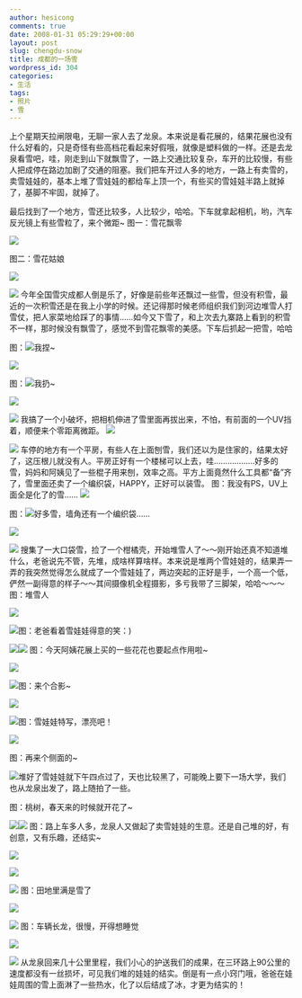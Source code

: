 ```yaml
---
author: hesicong
comments: true
date: 2008-01-31 05:29:29+00:00
layout: post
slug: chengdu-snow
title: 成都的一场雪
wordpress_id: 304
categories:
- 生活
tags:
- 照片
- 雪
---
```


上个星期天拉闸限电，无聊一家人去了龙泉。本来说是看花展的，结果花展也没有什么好看的，只是奇怪有些高档花看起来好假哦，就像是塑料做的一样。还是去龙泉看雪吧，哇，刚走到山下就飘雪了，一路上交通比较复杂，车开的比较慢，有些人把成停在路边加剧了交通的阻塞。我们把车开过人多的地方，一路上有卖雪的，卖雪娃娃的，基本上堆了雪娃娃的都给车上顶一个，有些买的雪娃娃半路上就掉了，基脚不牢固，就掉了。

最后找到了一个地方，雪还比较多，人比较少，哈哈。下车就拿起相机，哟，汽车反光镜上有些雪粒了，来个微距~
图一：雪花飘零

[](/images/2008-1-31/IMG_0144.JPG)![](/images/2008-1-31/image/thumb/IMG_0144.JPG)

图二：雪花姑娘

[](/images/2008-1-31/1.jpg)![](/images/2008-1-31/image/thumb/1.jpg)

![](/images/2008-1-31/%CE%B4%B1%EA%CC%E2-1.jpg)
今年全国雪灾成都人倒是乐了，好像是前些年还飘过一些雪，但没有积雪，最近的一次积雪还是在我上小学的时候。还记得那时候老师组织我们到河边堆雪人打雪仗，把人家菜地给踩了的事情……如今又下雪了，和上次去九寨路上看到的积雪不一样，那时候没有飘雪了，感觉不到雪花飘零的美感。下车后抓起一把雪，哈哈

图：![](/images/2008-1-31/IMG_0148.JPG)我捏~

[](/images/2008-1-31/IMG_0148.jpg)![](/images/2008-1-31/image/thumb/IMG_0148.jpg)

图：![](/images/2008-1-31/IMG_0149.JPG)我扔~

[](/images/2008-1-31/IMG_0150.JPG)![](/images/2008-1-31/image/thumb/IMG_0150.JPG)

![](/images/2008-1-31/IMG_0150.jpg)
我搞了一个小破坏，把相机伸进了雪里面再拔出来，不怕，有前面的一个UV挡着，顺便来个零距离微距。
[](/images/2008-1-31/IMG_0154.JPG)![](/images/2008-1-31/image/thumb/IMG_0154.JPG)

![](/images/2008-1-31/IMG_0154.jpg)
车停的地方有一个平房，有些人在上面刨雪，我们还以为是住家的，结果太好了，这压根儿就没有人。平房正好有一个楼梯可以上去，哇………………好多的雪，妈妈和阿姨见了一些棍子用来刨，效率之高。平方上面竟然什么工具都“备”齐了，雪里面还卖了一个编织袋，HAPPY，正好可以装雪。
图：我没有PS，UV上面全是化了的雪……
[](/images/2008-1-31/IMG_0158.JPG)![](/images/2008-1-31/image/thumb/IMG_0158.JPG)

图：![](/images/2008-1-31/IMG_0158.jpg)好多雪，墙角还有一个编织袋……

[](/images/2008-1-31/IMG_0159.JPG)![](/images/2008-1-31/image/thumb/IMG_0159.JPG)

![](/images/2008-1-31/IMG_0159.jpg)
搜集了一大口袋雪，捡了一个柑橘壳，开始堆雪人了～～刚开始还真不知道堆什么，老爸说先不管，先堆，成啥样算啥样。本来说是堆两个雪娃娃的，结果弄一弄的我突然觉得怎么就成了一个雪娃娃了，两边突起的正好是手，一个高一个低，俨然一副得意的样子～～其间摄像机全程摄影，多亏我带了三脚架，哈哈～～～
图：堆雪人

[](/images/2008-1-31/IMG_0164.JPG)![](/images/2008-1-31/image/thumb/IMG_0164.JPG)

![](/images/2008-1-31/IMG_0164.jpg)图：老爸看着雪娃娃得意的笑：)

[](/images/2008-1-31/IMG_0173.JPG)![](/images/2008-1-31/image/thumb/IMG_0173.JPG)![](/images/2008-1-31/IMG_0173.jpg)
图：今天阿姨花展上买的一些花花也要起点作用啦~

[](/images/2008-1-31/IMG_0178.JPG)![](/images/2008-1-31/image/thumb/IMG_0178.JPG)

![](/images/2008-1-31/IMG_0178.jpg)图：来个合影~

[](/images/2008-1-31/IMG_0182.JPG)![](/images/2008-1-31/image/thumb/IMG_0182.JPG)

![](/images/2008-1-31/IMG_0182.jpg)图：雪娃娃特写，漂亮吧！

[](/images/2008-1-31/IMG_0185.jpg)![](/images/2008-1-31/image/thumb/IMG_0185.jpg)

图：再来个侧面的~

![](/images/2008-1-31/IMG_0186.jpg)堆好了雪娃娃就下午四点过了，天也比较黑了，可能晚上要下一场大学，我们也从龙泉出发了，路上随拍了一些。

图：桃树，春天来的时候就开花了~

[](/images/2008-1-31/IMG_0189.JPG)![](/images/2008-1-31/image/thumb/IMG_0189.JPG)![](/images/2008-1-31/IMG_0190.jpg)
图：路上车多人多，龙泉人又做起了卖雪娃娃的生意。还是自己堆的好，有创意，又有乐趣，还结实~

[](/images/2008-1-31/IMG_0211.JPG)![](/images/2008-1-31/image/thumb/IMG_0211.JPG)

[](/images/2008-1-31/IMG_0214.JPG)![](/images/2008-1-31/image/thumb/IMG_0214.JPG)

![](/images/2008-1-31/IMG_0211.jpg)
图：田地里满是雪了

[](/images/2008-1-31/IMG_0241.JPG)![](/images/2008-1-31/image/thumb/IMG_0241.JPG)

![](/images/2008-1-31/IMG_0241.jpg)
图：车辆长龙，很慢，开得想睡觉

[](/images/2008-1-31/IMG_0253.JPG)![](/images/2008-1-31/image/thumb/IMG_0253.JPG)

![](/images/2008-1-31/IMG_0253.jpg)
从龙泉回来几十公里里程，我们小心的护送我们的成果，在三环路上90公里的速度都没有一丝损坏，可见我们堆的娃娃的结实。倒是有一点小窍门哦，爸爸在娃娃周围的雪上面淋了一些热水，化了以后结成了冰，才更为结实的！
